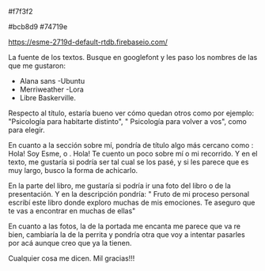 #f7f3f2

#bcb8d9
#74719e


https://esme-2719d-default-rtdb.firebaseio.com/



La fuente de los textos. Busque en googlefont y les paso los nombres de las que me gustaron: 
- Alana sans
-Ubuntu
- Merriweather
-Lora
- Libre Baskerville.


Respecto al título, estaría bueno ver cómo quedan otros como por ejemplo: "Psicología para habitarte distinto", " Psicología para volver a vos", como para elegir.

En cuanto a la sección sobre mí, pondría de título algo más cercano como : Hola! Soy Esme, o . Hola! Te cuento un poco sobre mí o mi recorrido. Y en el texto, me gustaría si podría ser tal cual se los pasé, y si les parece que es muy largo, busco la forma de achicarlo.

En la parte del libro, me gustaría si podría ir una foto del libro o de la presentación. Y en la descripción pondría: " Fruto de mi proceso personal escribí este libro donde exploro muchas de mis emociones. Te aseguro que te vas a encontrar en muchas de ellas"

En cuanto a las fotos, la de la portada me encanta me parece que va re bien, cambiaría la de la perrita y pondría otra que voy a intentar pasarles por acá aunque creo que ya la tienen.

Cualquier cosa me dicen. Mil gracias!!!